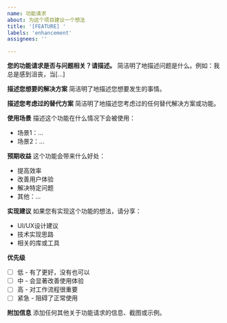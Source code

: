 ```yaml
---
name: 功能请求
about: 为这个项目建议一个想法
title: '[FEATURE] '
labels: 'enhancement'
assignees: ''

---
```


**您的功能请求是否与问题相关？请描述。**
简洁明了地描述问题是什么。例如：我总是感到沮丧，当[...]

**描述您想要的解决方案**
简洁明了地描述您想要发生的事情。

**描述您考虑过的替代方案**
简洁明了地描述您考虑过的任何替代解决方案或功能。

**使用场景**
描述这个功能在什么情况下会被使用：
- 场景1：...
- 场景2：...

**预期收益**
这个功能会带来什么好处：
- 提高效率
- 改善用户体验
- 解决特定问题
- 其他：...

**实现建议**
如果您有实现这个功能的想法，请分享：
- UI/UX设计建议
- 技术实现思路
- 相关的库或工具

**优先级**
- [ ] 低 - 有了更好，没有也可以
- [ ] 中 - 会显著改善使用体验
- [ ] 高 - 对工作流程很重要
- [ ] 紧急 - 阻碍了正常使用

**附加信息**
添加任何其他关于功能请求的信息、截图或示例。